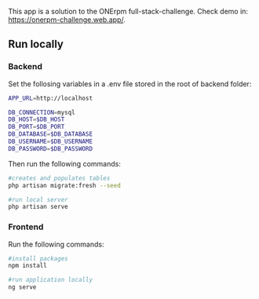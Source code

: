 This app is a solution to the ONErpm full-stack-challenge. Check demo in: https://onerpm-challenge.web.app/.
## Run locally
### Backend
Set the follosing variables in a .env file stored in the root of backend folder:
```bash
APP_URL=http://localhost

DB_CONNECTION=mysql
DB_HOST=$DB_HOST
DB_PORT=$DB_PORT
DB_DATABASE=$DB_DATABASE
DB_USERNAME=$DB_USERNAME
DB_PASSWORD=$DB_PASSWORD

```

Then run the following commands:

```bash
#creates and populates tables
php artisan migrate:fresh --seed

#run local server
php artisan serve
```
### Frontend

Run the following commands:
```bash
#install packages
npm install

#run application locally
ng serve
```
